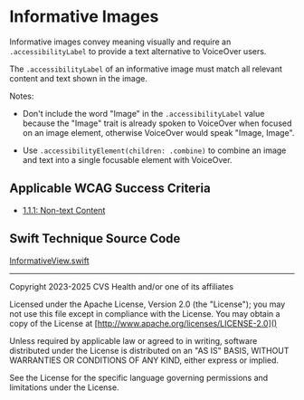 # Informative Images
Informative images convey meaning visually and require an `.accessibilityLabel` to provide a text alternative to VoiceOver users.

The `.accessibilityLabel` of an informative image must match all relevant content and text shown in the image. 

Notes:

* Don't include the word "Image" in the `.accessibilityLabel` value because the "Image" trait is already spoken to VoiceOver when focused on an image element, otherwise VoiceOver would speak "Image, Image".
- Use `.accessibilityElement(children: .combine)` to combine an image and text into a single focusable element with VoiceOver.

## Applicable WCAG Success Criteria
- [1.1.1: Non-text Content](https://www.w3.org/WAI/WCAG22/Understanding/non-text-content)

## Swift Technique Source Code
[InformativeView.swift](../iOSswiftUIa11yTechniques/InformativeView.swift)

----

Copyright 2023-2025 CVS Health and/or one of its affiliates

Licensed under the Apache License, Version 2.0 (the "License");
you may not use this file except in compliance with the License.
You may obtain a copy of the License at
[http://www.apache.org/licenses/LICENSE-2.0]()

Unless required by applicable law or agreed to in writing, software
distributed under the License is distributed on an "AS IS" BASIS,
WITHOUT WARRANTIES OR CONDITIONS OF ANY KIND, either express or implied.

See the License for the specific language governing permissions and
limitations under the License.

